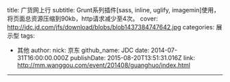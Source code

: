 title: 广货网上行
subtitle: Grunt系列插件[sass, inline, uglify, imagemin]使用，将页面总资源压缩到90kb，http请求减少至4次。
cover: http://jdc.jd.com/jfs/download/blobs/blob1437384747642.jpg
categories: 展示型
tags:
  - 其他
author:
  nick: 京东
  github_name: JDC
date: 2014-07-31T16:00:00.000Z
publishDate: 2015-08-20T13:51:31.016Z
link: http://mm.wanggou.com/event/201408/guanghuo/index.html
---